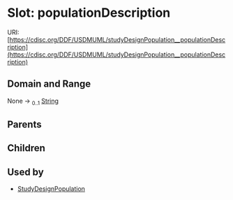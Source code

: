 
# Slot: populationDescription




URI: [https://cdisc.org/DDF/USDMUML/studyDesignPopulation__populationDescription](https://cdisc.org/DDF/USDMUML/studyDesignPopulation__populationDescription)


## Domain and Range

None &#8594;  <sub>0..1</sub> [String](types/String.md)

## Parents


## Children


## Used by

 * [StudyDesignPopulation](StudyDesignPopulation.md)
